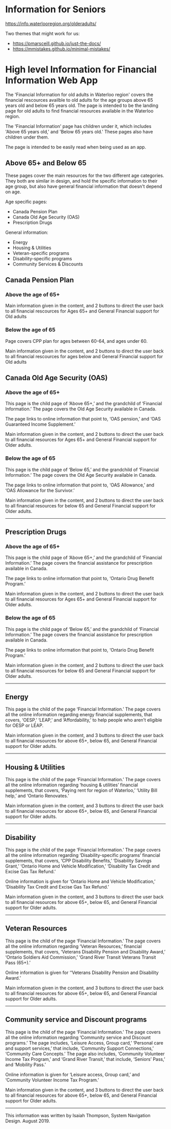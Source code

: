 # Information for Seniors

https://info.waterlooregion.org/olderadults/

Two themes that might work for us:

* https://pmarsceill.github.io/just-the-docs/
* https://mmistakes.github.io/minimal-mistakes/

# High level Information for Financial Information Web App

The 'Financial Information for old adults in Waterloo region' covers the financial rescources availble to old adults for the age groups above 65 years old and below 65 years old. The page is intended to be the landing page for old adults to find financial resources available in the Waterloo region.

The 'Financial Information' page has children under it, which includes 'Above 65 years old,' and 'Below 65 years old.' These pages also have children under them. 

The page is intended to be easily read when being used as an app.

## Above 65+ and Below 65

These pages cover the main resources for the two different age categories. They both are similar in design, and hold the specific information to their age group, but also have general financial information that doesn't depend on age. 

Age specific pages: 
- Canada Pension Plan
- Canada Old Age Security (OAS)
- Prescription Drugs

General information:
- Energy
- Housing & Utilities
- Veteran-specific programs
- Disability-specific programs
- Community Services & Discounts

## Canada Pension Plan

### Above the age of 65+

Main information given in the content, and 2 buttons to direct the user back to all financial rescources for Ages 65+ and General Financial support for Old adults

### Below the age of 65

Page covers CPP plan for ages between 60-64, and ages under 60. 

Main information given in the content, and 2 buttons to direct the user back to all financial rescources for ages below and General Financial support for Old adults

## Canada Old Age Security (OAS)

### Above the age of 65+

This page is the child page of ‘Above 65+,’ and the grandchild of ‘Financial Information.’ The page covers the Old Age Security available in Canada. 

The page links to online information that point to, ‘OAS pension,’ and ‘OAS Guaranteed Income Supplement.’

Main information given in the content, and 2 buttons to direct the user back to all financial resources for Ages 65+ and General Financial support for Older adults.

### Below the age of 65

This page is the child page of ‘Below 65,’ and the grandchild of ‘Financial Information.’ The page covers the Old Age Security available in Canada. 

The page links to online information that point to, ‘OAS Allowance,’ and ‘OAS Allowance for the Survivor.’

Main information given in the content, and 2 buttons to direct the user back to all financial resources for below 65 and General Financial support for Older adults.

---

## Prescription Drugs 

### Above the age of 65+

This page is the child page of ‘Above 65+,’ and the grandchild of ‘Financial Information.’ The page covers the financial assistance for prescription available in Canada. 

The page links to online information that point to, ‘Ontario Drug Benefit Program.’

Main information given in the content, and 2 buttons to direct the user back to all financial resources for Ages 65+ and General Financial support for Older adults.

### Below the age of 65

This page is the child page of ‘Below 65,’ and the grandchild of ‘Financial Information.’ The page covers the financial assistance for prescription available in Canada.  

The page links to online information that point to, ‘Ontario Drug Benefit Program.’

Main information given in the content, and 2 buttons to direct the user back to all financial resources for below 65 and General Financial support for Older adults.

---

## Energy

This page is the child of the page ‘Financial Information.’ The page covers all the online information regarding energy financial supplements, that covers, ‘OESP,’ ‘LEAP,’ and ‘Affordability,’ to help people who aren’t eligible for OESP or LEAP.

Main information given in the content, and 3 buttons to direct the user back to all financial resources for above 65+, below 65, and General Financial support for Older adults.

---

## Housing & Utilities

This page is the child of the page ‘Financial Information.’ The page covers all the online information regarding ‘housing & utilities’ financial supplements, that covers, ‘Paying rent for region of Waterloo,’ ‘Utility Bill help,’ and ‘Ontario Renovates.’ 

Main information given in the content, and 3 buttons to direct the user back to all financial resources for above 65+, below 65, and General Financial support for Older adults.

---

## Disability 

This page is the child of the page ‘Financial Information.’ The page covers all the online information regarding ‘Disability-specific programs’ financial supplements, that covers, ‘CPP Disability Benefits,’ ‘Disability Savings Grant,’ ‘Ontario Home and Vehicle Modification,’ ‘Disability Tax Credit and Excise Gas Tax Refund.’

Online information is given for ‘Ontario Home and Vehicle Modification,’ ‘Disability Tax Credit and Excise Gas Tax Refund.’

Main information given in the content, and 3 buttons to direct the user back to all financial resources for above 65+, below 65, and General Financial support for Older adults.

---

## Veteran Resources 

This page is the child of the page ‘Financial Information.’ The page covers all the online information regarding ‘Veteran Resources,’ financial supplements, that covers, ‘Veterans Disability Pension and Disability Award,’ ‘Ontario Soldiers Aid Commission,’ ‘Grand River Transit Veterans Transit Pass (65+).’

Online information is given for ‘‘Veterans Disability Pension and Disability Award.’

Main information given in the content, and 3 buttons to direct the user back to all financial resources for above 65+, below 65, and General Financial support for Older adults.

---

## Community service and Discount programs

This page is the child of the page ‘Financial Information.’ The page covers all the online information regarding ‘Community service and Discount programs.’ The page includes, ‘Leisure Access, Group card,’ ‘Personal care and support services,’ that include, ‘Community Support Connections,’ ‘Community Care Concepts.’ The page also includes, ‘Community Volunteer Income Tax Program,’ and ‘Grand River Transit,’ that include, ‘Seniors’ Pass,’ and ‘Mobility Pass.’

Online information is given for ‘Leisure access, Group card,’ and ‘Community Volunteer Income Tax Program.’

Main information given in the content, and 3 buttons to direct the user back to all financial resources for above 65+, below 65, and General Financial support for Older adults.

---

This information was written by Isaiah Thompson, System Navigation Design. August 2019.
